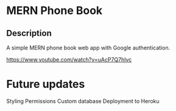 # MERN Phone Book
## Description
A simple MERN phone book web app with Google authentication.

https://www.youtube.com/watch?v=uAcP7Q7hlvc

# Future updates
Styling
Permissions
Custom database
Deployment to Heroku